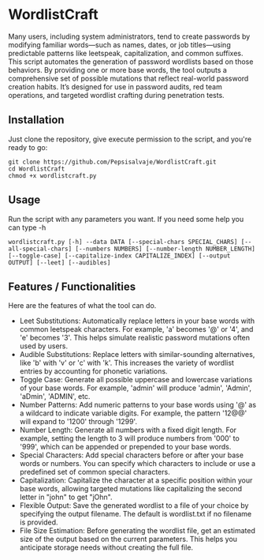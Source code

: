 # WordlistCraft

Many users, including system administrators, tend to create passwords by modifying familiar words—such as names, dates, or job titles—using predictable patterns like leetspeak, capitalization, and common suffixes. This script automates the generation of password wordlists based on those behaviors. By providing one or more base words, the tool outputs a comprehensive set of possible mutations that reflect real-world password creation habits. It’s designed for use in password audits, red team operations, and targeted wordlist crafting during penetration tests.

## Installation
Just clone the repository, give execute permission to the script, and you're ready to go:
``` shell
git clone https://github.com/Pepsisalvaje/WordlistCraft.git
cd WordlistCraft
chmod +x wordlistcraft.py
```
## Usage
Run the script with any parameters you want. If you need some help you can type -h
``` shell
wordlistcraft.py [-h] --data DATA [--special-chars SPECIAL_CHARS] [--all-special-chars] [--numbers NUMBERS] [--number-length NUMBER_LENGTH] [--toggle-case] [--capitalize-index CAPITALIZE_INDEX] [--output OUTPUT] [--leet] [--audibles]
```
## Features / Functionalities
Here are the features of what the tool can do.

- Leet Substitutions: Automatically replace letters in your base words with common leetspeak characters. For example, 'a' becomes '@' or '4', and 'e' becomes '3'. This helps simulate realistic password mutations often used by users.
- Audible Substitutions: Replace letters with similar-sounding alternatives, like 'b' with 'v' or 'c' with 'k'. This increases the variety of wordlist entries by accounting for phonetic variations.
- Toggle Case: Generate all possible uppercase and lowercase variations of your base words. For example, 'admin' will produce 'admin', 'Admin', 'aDmin', 'ADMIN', etc.
- Number Patterns: Add numeric patterns to your base words using '@' as a wildcard to indicate variable digits. For example, the pattern '12@@' will expand to '1200' through '1299'.
- Number Length: Generate all numbers with a fixed digit length. For example, setting the length to 3 will produce numbers from '000' to '999', which can be appended or prepended to your base words.
- Special Characters: Add special characters before or after your base words or numbers. You can specify which characters to include or use a predefined set of common special characters.
- Capitalization: Capitalize the character at a specific position within your base words, allowing targeted mutations like capitalizing the second letter in "john" to get "jOhn".
- Flexible Output: Save the generated wordlist to a file of your choice by specifying the output filename. The default is wordlist.txt if no filename is provided.
- File Size Estimation: Before generating the wordlist file, get an estimated size of the output based on the current parameters. This helps you anticipate storage needs without creating the full file.

